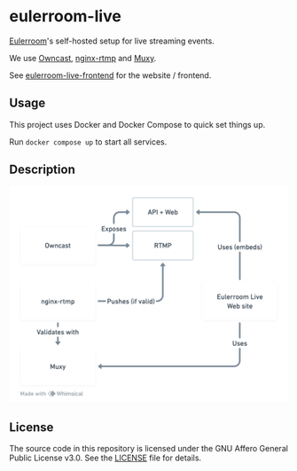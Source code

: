 # eulerroom-live

[Eulerroom](https://live.eulerroom.com/)'s self-hosted setup for live streaming
events.

We use [Owncast](https://github.com/owncast/owncast),
[nginx-rtmp](https://github.com/arut/nginx-rtmp-module) and
[Muxy](https://github.com/munshkr/muxy).

See [eulerroom-live-frontend]() for the website / frontend.

## Usage

This project uses Docker and Docker Compose to quick set things up.

Run `docker compose up` to start all services.

## Description

![Services high-level block diagram](services.png)

## License

The source code in this repository is licensed under the GNU Affero General
Public License v3.0. See the [LICENSE](LICENSE) file for details.
